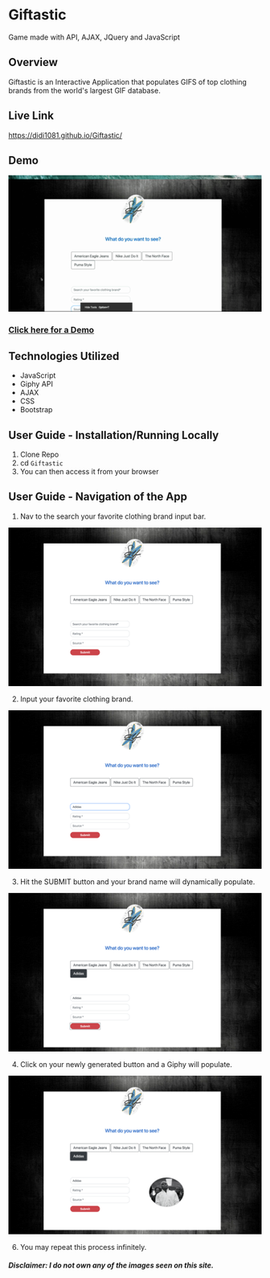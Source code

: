 # Giftastic
Game made with API, AJAX, JQuery and JavaScript

## Overview
Giftastic is an Interactive Application that populates GIFS of top clothing brands from the world's largest GIF database. 

## Live Link
https://didi1081.github.io/Giftastic/

## Demo

![Demo](https://github.com/Didi1081/Giftastic/blob/master/GifTastic-%20Stoppy%20Clicky%20Thingy.gif)

### <a href="https://drive.google.com/file/d/1tKRx-KMi51Vl4IuxImZBEVE63w3bceTv/view"> Click here for a Demo</a>


## Technologies Utilized

* JavaScript
* Giphy API
* AJAX
* CSS
* Bootstrap

## User Guide - Installation/Running Locally

1. Clone Repo
2. cd ```Giftastic ```
3. You can then access it from your browser 

## User Guide - Navigation of the App

1. Nav to the search your favorite clothing brand input bar.

![](https://github.com/Didi1081/Giftastic/blob/master/assets/README_IMG/GFSS1.png)

2. Input your favorite clothing brand.

![](https://github.com/Didi1081/Giftastic/blob/master/assets/README_IMG/GFSS2.png)

3. Hit the SUBMIT button and your brand name will dynamically populate.

![](https://github.com/Didi1081/Giftastic/blob/master/assets/README_IMG/GFSS3.png)

4. Click on your newly generated button and a Giphy will populate. 

![](https://github.com/Didi1081/Giftastic/blob/master/assets/README_IMG/GFSS4.png)

6. You may repeat this process infinitely. 


##### Disclaimer: I do not own any of the images seen on this site.
